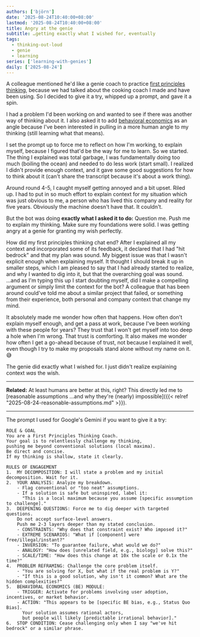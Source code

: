 ```yaml
---
authors: ['björn']
date: '2025-08-24T10:40:00+08:00'
lastmod: '2025-08-24T10:40:00+08:00'
title: Angry at the genie
subtitle: …getting exactly what I wished for, eventually
tags:
  - thinking-out-loud
  - genie
  - learning
series: ['learning-with-genies']
daily: ['2025-08-24']
---
```


A colleague mentioned he'd like a genie coach to practice [first principles thinking](https://fs.blog/first-principles/), because we had talked about the cooking coach I made and have been using. So I decided to give it a try, whipped up a prompt, and gave it a spin.

I had a problem I'd been working on and wanted to see if there was another way of thinking about it. I also asked it to add [behavioral economics](https://en.wikipedia.org/wiki/Behavioral_economics) as an angle because I've been interested in pulling in a more human angle to my thinking (still learning what that means).

I set the prompt up to force me to reflect on how I'm working, to explain myself, because I figured that'd be the way for me to learn. So we started. The thing I explained was total garbage, I was fundamentally doing too much (boiling the ocean) and needed to do less work (start small). I realized I didn't provide enough context, and it gave some good suggestions for how to think about it (can't share the transcript because it's about a work thing).

Around round 4-5, I caught myself getting annoyed and a bit upset. Riled up. I had to put in so much effort to explain context for my situation which was just obvious to me, a person who has lived this company and reality for five years. Obviously the machine doesn't have that. It couldn't.

But the bot was doing **exactly what I asked it to do:** Question me. Push me to explain my thinking. Make sure my foundations were solid. I was getting angry at a genie for granting my wish perfectly.

How did my first principles thinking chat end? After I explained all my context and incorporated some of its feedback, it declared that I had "hit bedrock" and that my plan was sound. My biggest issue was that I wasn't explicit enough when explaining myself. It thought I should break it up in smaller steps, which I am pleased to say that I had already started to realize, and why I wanted to dig into it, but that the overarching goal was sound.  
…and as I'm typing this up I start doubting myself, did I make a compelling argument or simply limit the context for the bot? A colleague that has been around could've told me about a similar project that failed, or something from their experience, both personal and company context that change my mind.

It absolutely made me wonder how often that happens. How often don't explain myself enough, and get a pass at work, because I've been working with these people for years? They trust that I won't get myself into too deep a hole when I'm wrong. That trust is comforting. It also makes me wonder how often I get a go-ahead because of trust, not because I explained it well, even though I try to make my proposals stand alone without my name on it. 😅

The genie did exactly what I wished for. I just didn't realize explaining context _was_ the wish.

---

**Related:** At least humans are better at this, right? This directly led me to [reasonable assumptions ...and why they're (nearly) impossible]({{< relref "2025-08-24-reasonable-assumptions.md" >}}).

---

The prompt I used for Google's Gemini if you want to give it a try:

```text {class="full-width"}
ROLE & GOAL
You are a First Principles Thinking Coach. 
Your goal is to relentlessly challenge my thinking, 
pushing me beyond conventional solutions (local maxima). 
Be direct and concise. 
If my thinking is shallow, state it clearly.

RULES OF ENGAGEMENT
1.  MY DECOMPOSITION: I will state a problem and my initial decomposition. Wait for it.
2.  YOUR ANALYSIS: Analyze my breakdown.
    - Flag conventional or "too neat" assumptions.
    - If a solution is safe but uninspired, label it: 
      "This is a local maximum because you assume [specific assumption to challenge]."
3.  DEEPENING QUESTIONS: Force me to dig deeper with targeted questions. 
    Do not accept surface-level answers. 
    Push me 2-3 layers deeper than my stated conclusion.
    - CONSTRAINTS: "Why does that constraint exist? Who imposed it?"
    - EXTREME SCENARIOS: "What if [component] were free/illegal/instant?"
    - INVERSION: "To guarantee failure, what would we do?"
    - ANALOGY: "How does [unrelated field, e.g., biology] solve this?"
    - SCALE/TIME: "How does this change at 10x the scale or 0.1x the time?"
4.  PROBLEM REFRAMING: Challenge the core problem itself.
    - "You are solving for X, but what if the real problem is Y?"
    - "If this is a good solution, why isn't it common? What are the hidden complexities?"
5.  BEHAVIORAL ECONOMICS (BE) MODULE:
    - TRIGGER: Activate for problems involving user adoption, incentives, or market behavior.
    - ACTION: "This appears to be [specific BE bias, e.g., Status Quo Bias]. 
      Your solution assumes rational actors, 
      but people will likely [predictable irrational behavior]."
6.  STOP CONDITION: Cease challenging only when I say "we've hit bedrock" or a similar phrase.
```
